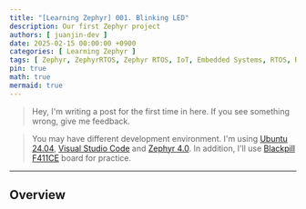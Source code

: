 ```yaml
---
title: "[Learning Zephyr] 001. Blinking LED"
description: Our first Zephyr project
authors: [ juanjin-dev ]
date: 2025-02-15 00:00:00 +0900
categories: [ Learning Zephyr ]
tags: [ Zephyr, ZephyrRTOS, Zephyr RTOS, IoT, Embedded Systems, RTOS, Realtime Operating System ]
pin: true
math: true
mermaid: true
---
```


> Hey, I'm writing a post for the first time in here. If you see something wrong, give me feedback.

> You may have different development environment. I'm using [Ubuntu 24.04](https://ubuntu.com/download/desktop), [Visual Studio Code](https://code.visualstudio.com) and [Zephyr 4.0](https://github.com/zephyrproject-rtos/zephyr/tree/v4.0-branch). In addition, I'll use [Blackpill F411CE](https://stm32-base.org/boards/STM32F411CEU6-WeAct-Black-Pill-V2.0.html) board for practice.

---

## Overview

